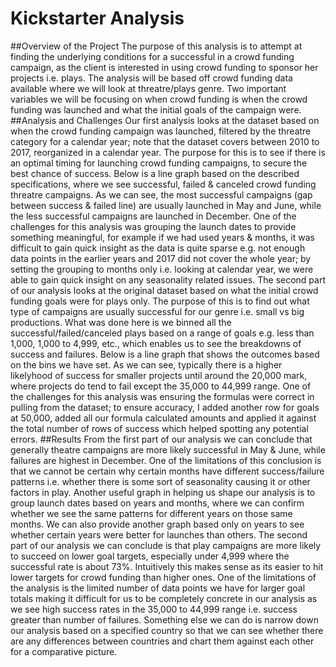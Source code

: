 # Kickstarter Analysis
##Overview of the Project
The purpose of this analysis is to attempt at finding the underlying conditions for a successful in a crowd funding campaign, as the client is interested in using crowd funding to sponsor her projects i.e. plays. The analysis will be based off crowd funding data available where we will look at threatre/plays genre. Two important variables we will be focusing on when crowd funding is when the crowd funding was launched and what the initial goals of the campaign were.
##Analysis and Challenges
Our first analysis looks at the dataset based on when the crowd funding campaign was launched, filtered by the threatre category for a calendar year; note that the dataset covers between 2010 to 2017, reorganized in a calendar year. The purpose for this is to see if there is an optimal timing for launching crowd funding campaigns, to secure the best chance of success. Below is a line graph based on the described specifications, where we see successful, failed & canceled crowd funding threatre campaigns. 
As we can see, the most successful campaigns (gap between success & failed line) are usually launched in May and June, while the less successful campaigns are launched in December. One of the challenges for this analysis was grouping the launch dates to provide something meaningful, for example if we had used years & months, it was difficult to gain quick insight as the data is quite sparse e.g. not enough data points in the earlier years and 2017 did not cover the whole year; by setting the grouping to months only i.e. looking at calendar year, we were able to gain quick insight on any seasonality related issues.
The second part of our analysis looks at the original dataset based on what the initial crowd funding goals were for plays only. The purpose of this is to find out what type of campaigns are usually successful for our genre i.e. small vs big productions. What was done here is we binned all the successful/failed/canceled plays based on a range of goals e.g. less than 1,000, 1,000 to 4,999, etc., which enables us to see the breakdowns of success and failures. Below is a line graph that shows the outcomes based on the bins we have set. 
As we can see, typically there is a higher likelyhood of success for smaller projects until around the 20,000 mark, where projects do tend to fail except the 35,000 to 44,999 range. One of the challenges for this analysis was ensuring the formulas were correct in pulling from the dataset; to ensure accuracy, I added another row for goals at 50,000, added all our formula calculated amounts and applied it against the total number of rows of success which helped spotting any potential errors.
##Results
From the first part of our analysis we can conclude that generally theatre campaigns are more likely successful in May & June, while failures are highest in December. One of the limitations of this conclusion is that we cannot be certain why certain months have different success/failure patterns i.e. whether there is some sort of seasonality causing it or other factors in play. Another useful graph in helping us shape our analysis is to group launch dates based on years and months, where we can confirm whether we see the same patterns for different years on those same months. We can also provide another graph based only on years to see whether certain years were better for launches than others. 
The second part of our analysis we can conclude is that play campaigns are more likely to succeed on lower goal targets, especially under 4,999 where the successful rate is about 73%. Intuitively this makes sense as its easier to hit lower targets for crowd funding than higher ones. One of the limitations of the analysis is the limited number of data points we have for larger goal totals making it difficult for us to be completely concrete in our analysis as we see high success rates in the 35,000 to 44,999 range i.e. success greater than number of failures. Something else we can do is narrow down our analysis based on a specified country so that we can see whether there are any differences between countries and chart them against each other for a comparative picture.